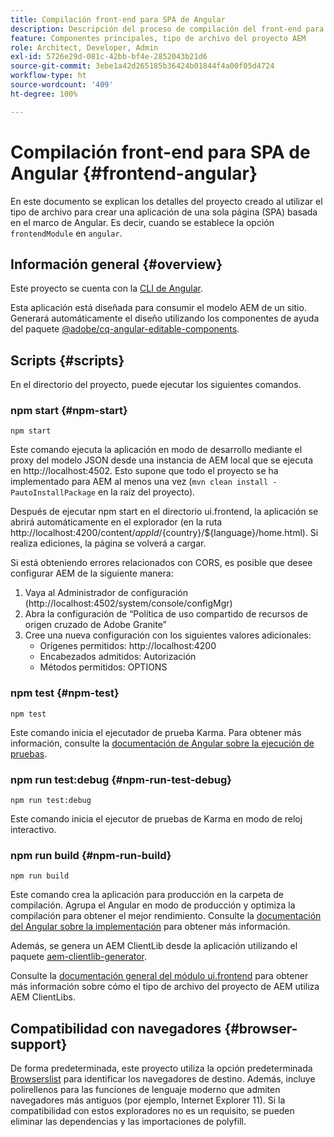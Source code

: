 ```yaml
---
title: Compilación front-end para SPA de Angular
description: Descripción del proceso de compilación del front-end para proyectos de SPA basados en Angular
feature: Componentes principales, tipo de archivo del proyecto AEM
role: Architect, Developer, Admin
exl-id: 5726e29d-081c-42bb-bf4e-2852043b21d6
source-git-commit: 3ebe1a42d265185b36424b01844f4a00f05d4724
workflow-type: ht
source-wordcount: '409'
ht-degree: 100%

---
```


# Compilación front-end para SPA de Angular {#frontend-angular}

En este documento se explican los detalles del proyecto creado al utilizar el tipo de archivo para crear una aplicación de una sola página (SPA) basada en el marco de Angular. Es decir, cuando se establece la opción `frontendModule` en `angular`.

## Información general {#overview}

Este proyecto se cuenta con la [CLI de Angular](https://github.com/angular/angular-cli).

Esta aplicación está diseñada para consumir el modelo AEM de un sitio. Generará automáticamente el diseño utilizando los componentes de ayuda del paquete [@adobe/cq-angular-editable-components](https://www.npmjs.com/package/@adobe/cq-angular-editable-components).

## Scripts {#scripts}

En el directorio del proyecto, puede ejecutar los siguientes comandos.

### npm start {#npm-start}

```
npm start
```

Este comando ejecuta la aplicación en modo de desarrollo mediante el proxy del modelo JSON desde una instancia de AEM local que se ejecuta en http://localhost:4502. Esto supone que todo el proyecto se ha implementado para AEM al menos una vez (`mvn clean install -PautoInstallPackage` en la raíz del proyecto).

Después de ejecutar npm start en el directorio ui.frontend, la aplicación se abrirá automáticamente en el explorador (en la ruta http://localhost:4200/content/${appId}/${country}/${language}/home.html). Si realiza ediciones, la página se volverá a cargar.

Si está obteniendo errores relacionados con CORS, es posible que desee configurar AEM de la siguiente manera:

1. Vaya al Administrador de configuración (http://localhost:4502/system/console/configMgr)
1. Abra la configuración de “Política de uso compartido de recursos de origen cruzado de Adobe Granite”
1. Cree una nueva configuración con los siguientes valores adicionales:
   * Orígenes permitidos: http://localhost:4200
   * Encabezados admitidos: Autorización
   * Métodos permitidos: OPTIONS

### npm test {#npm-test}

```shell
npm test
```

Este comando inicia el ejecutador de prueba Karma. Para obtener más información, consulte la [documentación de Angular sobre la ejecución de pruebas](https://angular.io/guide/testing).

### npm run test:debug {#npm-run-test-debug}

```shell
npm run test:debug
```

Este comando inicia el ejecutor de pruebas de Karma en modo de reloj interactivo.

### npm run build {#npm-run-build}

```shell
npm run build
```

Este comando crea la aplicación para producción en la carpeta de compilación. Agrupa el Angular en modo de producción y optimiza la compilación para obtener el mejor rendimiento. Consulte la [documentación del Angular sobre la implementación](https://angular.io/guide/deployment) para obtener más información.

Además, se genera un AEM ClientLib desde la aplicación utilizando el paquete [aem-clientlib-generator](https://github.com/wcm-io-frontend/aem-clientlib-generator).

Consulte la [documentación general del módulo ui.frontend](uifrontend.md#clientlibs) para obtener más información sobre cómo el tipo de archivo del proyecto de AEM utiliza AEM ClientLibs.

## Compatibilidad con navegadores {#browser-support}

De forma predeterminada, este proyecto utiliza la opción predeterminada [Browserslist](https://github.com/browserslist/browserslist) para identificar los navegadores de destino. Además, incluye polirellenos para las funciones de lenguaje moderno que admiten navegadores más antiguos (por ejemplo, Internet Explorer 11). Si la compatibilidad con estos exploradores no es un requisito, se pueden eliminar las dependencias y las importaciones de polyfill.
